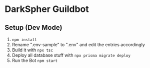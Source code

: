 # DarkSpher Guildbot

## Setup (Dev Mode)
1. `npm install`
2. Rename ".env-sample" to ".env" and edit the entries accordingly
3. Build it with `npx tsc`
4. Deploy all database stuff with `npx prisma migrate deploy`
5. Run the Bot `npm start`